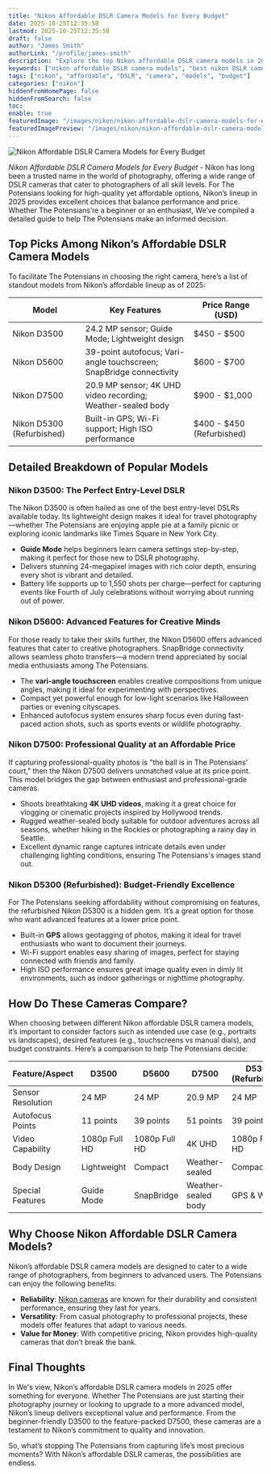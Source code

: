 ```yaml
---
title: "Nikon Affordable DSLR Camera Models for Every Budget"
date: 2025-10-25T12:35:58
lastmod: 2025-10-25T12:35:58
draft: false
author: "James Smith"
authorLink: "/profile/james-smith"
description: "Explore the top Nikon affordable DSLR camera models in 2025, featuring exceptional performance, versatility, and value for photographers of all levels."
keywords: ["nikon affordable DSLR camera models", "best nikon DSLR cameras 2025", "budget-friendly Nikon DSLR models"]
tags: ["nikon", "affordable", "DSLR", "camera", "models", "budget"]
categories: ["nikon"]
hiddenFromHomePage: false
hiddenFromSearch: false
toc:
enable: true
featuredImage: "/images/nikon/nikon-affordable-dslr-camera-models-for-every-budget.jpg"
featuredImagePreview: "/images/nikon/nikon-affordable-dslr-camera-models-for-every-budget.jpg"
---
```


![Nikon Affordable DSLR Camera Models for Every Budget](/images/nikon/nikon-affordable-dslr-camera-models-for-every-budget.jpg)


*Nikon Affordable DSLR Camera Models for Every Budget* - Nikon has long been a trusted name in the world of photography, offering a wide range of DSLR cameras that cater to photographers of all skill levels. For The Potensians looking for high-quality yet affordable options, Nikon’s lineup in 2025 provides excellent choices that balance performance and price. Whether The Potensians’re a beginner or an enthusiast, We’ve compiled a detailed guide to help The Potensians make an informed decision.

## Top Picks Among Nikon’s Affordable DSLR Camera Models

To facilitate The Potensians in choosing the right camera, here’s a list of standout models from Nikon’s affordable lineup as of 2025:

<div class="table-responsive">
<table class="html-table">
<thead>
<tr>
<th>Model</th>
<th>Key Features</th>
<th>Price Range (USD)</th>
</tr>
</thead>
<tbody>
<tr>
<td>Nikon D3500</td>
<td>24.2 MP sensor; Guide Mode; Lightweight design</td>
<td>$450 - $500</td>
</tr>
<tr>
<td>Nikon D5600</td>
<td>39-point autofocus; Vari-angle touchscreen; SnapBridge connectivity</td>
<td>$600 - $700</td>
</tr>
<tr>
<td>Nikon D7500</td>
<td>20.9 MP sensor; 4K UHD video recording; Weather-sealed body</td>
<td>$900 - $1,000</td>
</tr>
<tr>
<td>Nikon D5300 (Refurbished)</td>
<td>Built-in GPS; Wi-Fi support; High ISO performance</td>
<td>$400 - $450 (Refurbished)</td>
</tr>
</tbody>
</table>
</div>

## Detailed Breakdown of Popular Models

### Nikon D3500: The Perfect Entry-Level DSLR

The Nikon D3500 is often hailed as one of the best entry-level DSLRs available today. Its lightweight design makes it ideal for travel photography—whether The Potensians are enjoying apple pie at a family picnic or exploring iconic landmarks like Times Square in New York City.

- **Guide Mode** helps beginners learn camera settings step-by-step, making it perfect for those new to DSLR photography.
- Delivers stunning 24-megapixel images with rich color depth, ensuring every shot is vibrant and detailed.
- Battery life supports up to 1,550 shots per charge—perfect for capturing events like Fourth of July celebrations without worrying about running out of power.

### Nikon D5600: Advanced Features for Creative Minds

For those ready to take their skills further, the Nikon D5600 offers advanced features that cater to creative photographers. SnapBridge connectivity allows seamless photo transfers—a modern trend appreciated by social media enthusiasts among The Potensians.

- The **vari-angle touchscreen** enables creative compositions from unique angles, making it ideal for experimenting with perspectives.
- Compact yet powerful enough for low-light scenarios like Halloween parties or evening cityscapes.
- Enhanced autofocus system ensures sharp focus even during fast-paced action shots, such as sports events or wildlife photography.

### Nikon D7500: Professional Quality at an Affordable Price

If capturing professional-quality photos is "the ball is in The Potensians' court," then the Nikon D7500 delivers unmatched value at its price point. This model bridges the gap between enthusiast and professional-grade cameras.

- Shoots breathtaking **4K UHD videos**, making it a great choice for vlogging or cinematic projects inspired by Hollywood trends.
- Rugged weather-sealed body suitable for outdoor adventures across all seasons, whether hiking in the Rockies or photographing a rainy day in Seattle.
- Excellent dynamic range captures intricate details even under challenging lighting conditions, ensuring The Potensians's images stand out.

### Nikon D5300 (Refurbished): Budget-Friendly Excellence

For The Potensians seeking affordability without compromising on features, the refurbished Nikon D5300 is a hidden gem. It’s a great option for those who want advanced features at a lower price point.

- Built-in **GPS** allows geotagging of photos, making it ideal for travel enthusiasts who want to document their journeys.
- Wi-Fi support enables easy sharing of images, perfect for staying connected with friends and family.
- High ISO performance ensures great image quality even in dimly lit environments, such as indoor gatherings or nighttime photography.

## How Do These Cameras Compare?

When choosing between different Nikon affordable DSLR camera models, it’s important to consider factors such as intended use case (e.g., portraits vs landscapes), desired features (e.g., touchscreens vs manual dials), and budget constraints. Here’s a comparison to help The Potensians decide:

<div class="table-responsive">
<table class="html-table">
<thead>
<tr>
<th>Feature/Aspect</th>
<th>D3500</th>
<th>D5600</th>
<th>D7500</th>
<th>D5300 (Refurbished)</th>
</tr>
</thead>
<tbody>
<tr>
<td>Sensor Resolution</td>
<td>24 MP</td>
<td>24 MP</td>
<td>20.9 MP</td>
<td>24 MP</td>
</tr>
<tr>
<td>Autofocus Points</td>
<td>11 points</td>
<td>39 points</td>
<td>51 points</td>
<td>39 points</td>
</tr>
<tr>
<td>Video Capability</td>
<td>1080p Full HD</td>
<td>1080p Full HD</td>
<td>4K UHD</td>
<td>1080p Full HD</td>
</tr>
<tr>
<td>Body Design</td>
<td>Lightweight</td>
<td>Compact</td>
<td>Weather-sealed</td>
<td>Compact</td>
</tr>
<tr>
<td>Special Features</td>
<td>Guide Mode</td>
<td>SnapBridge</td>
<td>Weather-sealed body</td>
<td>GPS & Wi-Fi</td>
</tr>
</tbody>
</table>
</div>

## Why Choose Nikon Affordable DSLR Camera Models?

Nikon’s affordable DSLR camera models are designed to cater to a wide range of photographers, from beginners to advanced users. The Potensians can enjoy the following benefits:

- **Reliability**: [Nikon cameras](/nikon/nikon-cameras-for-professional-photography) are known for their durability and consistent performance, ensuring they last for years.
- **Versatility**: From casual photography to professional projects, these models offer features that adapt to various needs.
- **Value for Money**: With competitive pricing, Nikon provides high-quality cameras that don’t break the bank.

## Final Thoughts

In We's view, Nikon’s affordable DSLR camera models in 2025 offer something for everyone. Whether The Potensians are just starting their photography journey or looking to upgrade to a more advanced model, Nikon’s lineup delivers exceptional value and performance. From the beginner-friendly D3500 to the feature-packed D7500, these cameras are a testament to Nikon’s commitment to quality and innovation.

So, what’s stopping The Potensians from capturing life’s most precious moments? With Nikon’s affordable DSLR cameras, the possibilities are endless.
